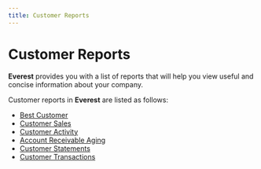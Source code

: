 ```yaml
---
title: Customer Reports
---
```


# Customer Reports


**Everest** provides you with a  list of reports that will help you view useful and concise information  about your company.


Customer reports in **Everest**  are listed as follows:

- [Best  Customer]({{site.rpt_chm}}/everest-reports/invoicing/best_customer.html)
- [Customer  Sales]({{site.rpt_chm}}/everest-reports/invoicing/customer_sales.html)
- [Customer  Activity]({{site.rpt_chm}}/everest-reports/invoicing/customer_activity_report_rep.html)
- [Account  Receivable Aging]({{site.rpt_chm}}/everest-reports/invoicing/account_receivable_aging_rep.html)
- [Customer  Statements]({{site.rpt_chm}}/everest-reports/invoicing/customer_statements.html)
- [Customer  Transactions]({{site.rpt_chm}}/everest-reports/invoicing/customer_transactions.html)

